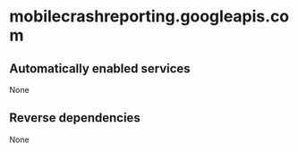 # mobilecrashreporting.googleapis.com

## Automatically enabled services

None

## Reverse dependencies

None
